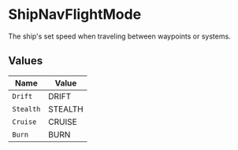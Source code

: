 # ShipNavFlightMode

The ship's set speed when traveling between waypoints or systems.


## Values

| Name      | Value     |
| --------- | --------- |
| `Drift`   | DRIFT     |
| `Stealth` | STEALTH   |
| `Cruise`  | CRUISE    |
| `Burn`    | BURN      |